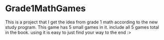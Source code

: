 # Grade1MathGames
This is a project that I get the idea from grade 1 math according to the new study program. This game has 5 small games in it. include all 5 games total in the book. using it is easy to just find your way to the end :>
